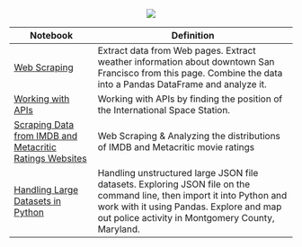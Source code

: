 <p align="center">
  <img src="https://d36m266ykvepgv.cloudfront.net/uploads/media/6iiJRXQWqh/s-512-284/api-picture.png">
  </p>
  




| Notebook                                                                                                                                                                                                                | Definition                                                                                                                                                                                                             |
|-------------------------------------------------------------------------------------------------------------------------------------------------------------------------------------------------------------------------|------------------------------------------------------------------------------------------------------------------------------------------------------------------------------------------------------------------------|
| [Web Scraping](http://nbviewer.jupyter.org/github/FauziMaulana/LearnAPI-WebScraping/blob/master/Web%20Scraping.ipynb)                                                                                                   | Extract data from Web pages. Extract weather information about downtown San Francisco from this page. Combine the data into a Pandas DataFrame and analyze it.                                                         |
| [Working with APIs](http://nbviewer.jupyter.org/github/FauziMaulana/LearnAPI-WebScraping/blob/master/Working%20with%20APIs.ipynb)                                                                                       | Working with APIs by finding the position of the International Space Station.                                                                                                                                          |
| [Scraping Data from IMDB and Metacritic Ratings Websites](http://nbviewer.jupyter.org/github/FauziMaulana/LearnAPI-WebScraping/blob/master/Scraping%20Data%20from%20IMDB%20and%20Metacritic%20Ratings%20Websites.ipynb) | Web Scraping & Analyzing the distributions of IMDB and Metacritic movie ratings                                                                                                                                        |
| [Handling Large Datasets in Python](http://nbviewer.jupyter.org/github/FauziMaulana/LearnAPI-WebScraping/blob/master/Handling%20Large%20Datasets%20in%20Python%20.ipynb)                                                | Handling unstructured large JSON file datasets. Exploring JSON file on the command line, then import it into Python and work with it using Pandas. Explore and map out police activity in Montgomery County, Maryland. |                                             |
